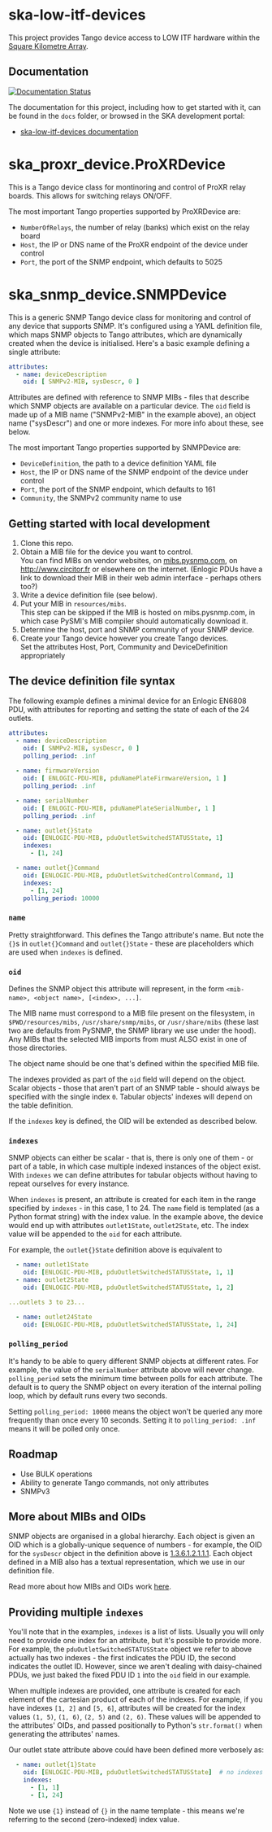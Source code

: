 # ska-low-itf-devices

This project provides Tango device access to LOW ITF hardware
within the [Square Kilometre Array](https://skatelescope.org/).

Documentation
-------------

[![Documentation Status](https://readthedocs.org/projects/ska-telescope-ska-low-itf-devices/badge/?version=latest)](https://developer.skao.int/projects/ska-low-itf-devices/en/latest/?badge=latest)

The documentation for this project, including how to get started with it, can be found in the `docs` folder, or browsed in the SKA development portal:

* [ska-low-itf-devices documentation](https://developer.skatelescope.org/projects/ska-low-itf-devices/en/latest/index.html "SKA Developer Portal: ska-low-itf-devices documentation")

# ska_proxr_device.ProXRDevice

This is a Tango device class for montinoring and control of ProXR relay boards. This allows for switching relays ON/OFF.

The most important Tango properties supported by ProXRDevice are:
* `NumberOfRelays`, the number of relay (banks) which exist on the relay board
* `Host`, the IP or DNS name of the ProXR endpoint of the device under control
* `Port`, the port of the SNMP endpoint, which defaults to 5025

# ska_snmp_device.SNMPDevice

This is a generic SNMP Tango device class for monitoring and control of any
device that supports SNMP. It's configured using a YAML definition file, which
maps SNMP objects to Tango attributes, which are dynamically created when the
device is initialised. Here's a basic example defining a single attribute:

```yaml
attributes:
  - name: deviceDescription
    oid: [ SNMPv2-MIB, sysDescr, 0 ]
```

Attributes are defined with reference to SNMP MIBs - files that describe which
SNMP objects are available on a particular device. The `oid` field is made up
of a MIB name ("SNMPv2-MIB" in the example above), an object name ("sysDescr")
and one or more indexes. For more info about these, see below.

The most important Tango properties supported by SNMPDevice are:
* `DeviceDefinition`, the path to a device definition YAML file
* `Host`, the IP or DNS name of the SNMP endpoint of the device under control
* `Port`, the port of the SNMP endpoint, which defaults to 161
* `Community`, the SNMPv2 community name to use

## Getting started with local development

1. Clone this repo.
2. Obtain a MIB file for the device you want to control.  
   You can find MIBs on vendor websites, on
   [mibs.pysnmp.com](https://github.com/lextudio/mibs.pysnmp.com/tree/master/asn1),
   on http://www.circitor.fr or elsewhere on the internet. (Enlogic PDUs have a
   link to download their MIB in their web admin interface - perhaps others too?)
3. Write a device definition file (see below).
4. Put your MIB in `resources/mibs`.  
   This step can be skipped if the MIB is hosted on mibs.pysnmp.com, in which case
   PySMI's MIB compiler should automatically download it.
4. Determine the host, port and SNMP community of your SNMP device.
5. Create your Tango device however you create Tango devices.  
   Set the attributes Host, Port, Community and DeviceDefinition appropriately

## The device definition file syntax

The following example defines a minimal device for an Enlogic EN6808 PDU,
with attributes for reporting and setting the state of each of the 24 outlets.

```yaml
attributes:
  - name: deviceDescription
    oid: [ SNMPv2-MIB, sysDescr, 0 ]
    polling_period: .inf
    
  - name: firmwareVersion
    oid: [ ENLOGIC-PDU-MIB, pduNamePlateFirmwareVersion, 1 ]
    polling_period: .inf

  - name: serialNumber
    oid: [ ENLOGIC-PDU-MIB, pduNamePlateSerialNumber, 1 ]
    polling_period: .inf

  - name: outlet{}State
    oid: [ENLOGIC-PDU-MIB, pduOutletSwitchedSTATUSState, 1]
    indexes:
      - [1, 24]

  - name: outlet{}Command
    oid: [ENLOGIC-PDU-MIB, pduOutletSwitchedControlCommand, 1]
    indexes:
      - [1, 24]
    polling_period: 10000
```

### `name`

Pretty straightforward. This defines the Tango attribute's name. But note the
`{}`s in `outlet{}Command` and `outlet{}State` - these are placeholders which
are used when `indexes` is defined.

### `oid`

Defines the SNMP object this attribute will represent, in the form
`<mib-name>, <object name>, [<index>, ...]`.

The MIB name must correspond to a MIB file present on the filesystem, in
`$PWD/resources/mibs`, `/usr/share/snmp/mibs`, or `/usr/share/mibs` (these
last two are defaults from PySNMP, the SNMP library we use under the hood).
Any MIBs that the selected MIB imports from must ALSO exist in one of those
directories.

The object name should be one that's defined within the specified MIB file.

The indexes provided as part of the `oid` field will depend on the object.
Scalar objects - those that aren't part of an SNMP table - should always be
specified with the single index `0`. Tabular objects' indexes will depend on
the table definition.

If the `indexes` key is defined, the OID will be extended as described below.

### `indexes`

SNMP objects can either be scalar - that is, there is only one of them - or
part of a table, in which case multiple indexed instances of the object exist.
With `indexes` we can define attributes for tabular objects without having to
repeat ourselves for every instance.

When `indexes` is present, an attribute is created for each item in the range
specified by `indexes` - in this case, 1 to 24. The `name` field is templated
(as a Python format string) with the index value. In the example above, the
device would end up with attributes `outlet1State`, `outlet2State`, etc. The
index value will be appended to the `oid` for each attribute.

For example, the `outlet{}State` definition above is equivalent to

```yaml
  - name: outlet1State
    oid: [ENLOGIC-PDU-MIB, pduOutletSwitchedSTATUSState, 1, 1]
  - name: outlet2State
    oid: [ENLOGIC-PDU-MIB, pduOutletSwitchedSTATUSState, 1, 2]

...outlets 3 to 23...

  - name: outlet24State
    oid: [ENLOGIC-PDU-MIB, pduOutletSwitchedSTATUSState, 1, 24]
```


### `polling_period`

It's handy to be able to query different SNMP objects at different rates. For
example, the value of the `serialNumber` attribute above will never change.
`polling_period` sets the minimum time between polls for each attribute. The
default is to query the SNMP object on every iteration of the internal polling
loop, which by default runs every two seconds.

Setting `polling_period: 10000` means the object won't be queried any more
frequently than once every 10 seconds. Setting it to `polling_period: .inf`
means it will be polled only once.

## Roadmap
* Use BULK operations
* Ability to generate Tango commands, not only attributes
* SNMPv3

## More about MIBs and OIDs

SNMP objects are organised in a global hierarchy. Each object is given an OID
which is a globally-unique sequence of numbers - for example, the OID for the
`sysDescr` object in the definition above is
[1.3.6.1.2.1.1.1](https://oidref.com/1.3.6.1.2.1.1.1). Each object defined in
a MIB also has a textual representation, which we use in our definition file.

Read more about how MIBs and OIDs work [here](https://kb.paessler.com/en/topic/653-how-do-snmp-mibs-and-oids-work).

## Providing multiple `indexes`

You'll note that in the examples, `indexes` is a list of lists. Usually you
will only need to provide one index for an attribute, but it's possible to
provide more. For example, the `pduOutletSwitchedSTATUSState` object we refer
to above actually has two indexes - the first indicates the PDU ID, the second
indicates the outlet ID. However, since we aren't dealing with daisy-chained
PDUs, we just baked the fixed PDU ID `1` into the `oid` field in our example.

When multiple indexes are provided, one attribute is created for each element
of the cartesian product of each of the indexes. For example, if you have
indexes `[1, 2]` and `[5, 6]`, attributes will be created for the index values
`(1, 5)`, `(1, 6)`, `(2, 5)` and `(2, 6)`. These values will be appended to
the attributes' OIDs, and passed positionally to Python's `str.format()` when
generating the attributes' names.

Our outlet state attribute above could have been defined more verbosely as:
```yaml
  - name: outlet{1}State
    oid: [ENLOGIC-PDU-MIB, pduOutletSwitchedSTATUSState]  # no indexes here!
    indexes:
      - [1, 1]
      - [1, 24]
```
Note we use `{1}` instead of `{}` in the name template - this means we're
referring to the second (zero-indexed) index value.
